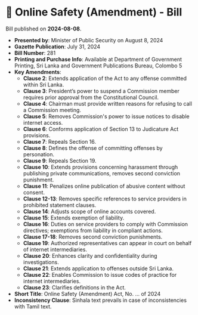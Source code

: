 # 📄  Online Safety (Amendment) - Bill

Bill published on **2024-08-08**.

- **Presented by**: Minister of Public Security on August 8, 2024
- **Gazette Publication**: July 31, 2024
- **Bill Number**: 281
- **Printing and Purchase Info**: Available at Department of Government Printing, Sri Lanka and Government Publications Bureau, Colombo 5
- **Key Amendments**:
  - **Clause 2**: Extends application of the Act to any offense committed within Sri Lanka.
  - **Clause 3**: President’s power to suspend a Commission member requires prior approval from the Constitutional Council.
  - **Clause 4**: Chairman must provide written reasons for refusing to call a Commission meeting.
  - **Clause 5**: Removes Commission's power to issue notices to disable internet access.
  - **Clause 6**: Conforms application of Section 13 to Judicature Act provisions.
  - **Clause 7**: Repeals Section 16.
  - **Clause 8**: Defines the offense of committing offenses by personation.
  - **Clause 9**: Repeals Section 19.
  - **Clause 10**: Extends provisions concerning harassment through publishing private communications, removes second conviction punishment.
  - **Clause 11**: Penalizes online publication of abusive content without consent.
  - **Clause 12-13**: Removes specific references to service providers in prohibited statement clauses.
  - **Clause 14**: Adjusts scope of online accounts covered.
  - **Clause 15**: Extends exemption of liability.
  - **Clause 16**: Duties on service providers to comply with Commission directives; exemptions from liability in compliant actions.
  - **Clause 17-18**: Removes second conviction punishments.
  - **Clause 19**: Authorized representatives can appear in court on behalf of internet intermediaries.
  - **Clause 20**: Enhances clarity and confidentiality during investigations.
  - **Clause 21**: Extends application to offenses outside Sri Lanka.
  - **Clause 22**: Enables Commission to issue codes of practice for internet intermediaries.
  - **Clause 23**: Clarifies definitions in the Act.
- **Short Title**: Online Safety (Amendment) Act, No. ... of 2024
- **Inconsistency Clause**: Sinhala text prevails in case of inconsistencies with Tamil text.
